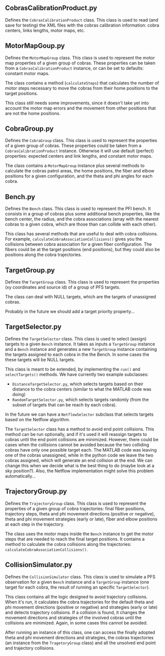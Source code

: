 ## CobrasCalibrationProduct.py

Defines the `CobrasCalibrationProduct` class. This class is used to read (and save for testing) the XML files with the cobras calibration information: cobra centers, links lengths, motor maps, etc.

## MotorMapGoup.py

Defines the `MotorMapGroup` class. This class is used to represent the motor map properties of a given group of cobras. These properties can be taken from a `CobrasCalibrationProduct` instance, or can be set to defaults: constant motor maps.

The class contains a method (`calculateSteps`) that calculates the number of motor steps necessary to move the cobras from their home positions to the target positions.

This class still needs some improvements, since it doesn't take yet into account the motor map errors and the movement from other positions that are not the home positions.

## CobraGroup.py

Defines the `CobraGroup` class. This class is used to represent the properties of a given group of cobras. These properties could be taken from a `CobrasCalibrationProduct` instance. Otherwise it will use default (perfect) properties: expected centers and link lengths, and constant motor maps.

The class contains a `MotorMapGroup` instance plus several methods to calculate the cobras patrol areas, the home positions, the fiber and elbow positions for a given configuration, and the theta and phi angles for each cobra.

## Bench.py

Defines the `Bench` class. This class is used to represent the PFI bench. It consists in a group of cobras plus some additional bench properties, like the bench center, the radius, and the cobra associations (array with the nearest cobras to a given cobra, which are those than can collide with each other).

This class has several methods that are useful to deal with cobra collisions. For example, `calculateCobraAssociationCollisions()` gives you the collisions between cobra association for a given fiber configuration. The fibers could be at the target positions (end positions), but they could also be positions along the cobra trajectories.

## TargetGroup.py

Defines the `TargetGroup` class. This class is used to represent the properties (xy coordinates and source id) of a group of PFS targets.

The class can deal with NULL targets, which are the targets of unassigned cobras.

Probably in the future we should add a target priority property...

## TargetSelector.py

Defines the `TargetSelector` class. This class is used to select (assign) targets to a given `Bench` instance. It takes as inputs a `TargetGroup` instance and a `Bench` instance and generates a new `TargetGroup` instance containing the targets assigned to each cobra in the the Bench. In some cases the these targets will be NULL targets.

This class is meant to be extended, by implementing the `run()` and `selectTargets()` methods. We have currently two example subclasses:
 * `DistanceTargetSelector.py`, which selects targets based on their distance to the cobra centers (similar to what the MATLAB code was doing)
 * `RandomTargetSelector.py`, which selects targets randomly (from the subset of targets that can be reach by each cobra).
 
In the future we can have a `NetflowSelector` subclass that selects targets based on the Netflow algorithm.

The `TargetSelector` class has a method to avoid end point collisions. This method can be run optionally, and if it's used it will reassign targets to cobras until the end point collisions are minimized. However, there could be cases when the collisions cannot be avoided because the two colliding cobras have only one possible target each. The MATLAB code was leaving one of the cobras unassigned, while in the python code we leave the two cobras assigned, which will generate an end collision at the end. We can change this when we decide what is the best thing to do (maybe look at a sky position?).  Also, the Netflow implementation might solve this problem automatically...

## TrajectoryGroup.py

Defines the `TrajectoryGroup` class. This class is used to represent the properties of a given group of cobra trajectories: final fiber positions, trajectory steps, theta and phi movement directions (positive or negative), theta and phi movement strategies (early or late), fiber and elbow positions at each step in the trajectory.

The class uses the motor maps inside the `Bench` instance to get the motor steps that are needed to reach the final target positions. It contains a method to calculate the cobra collisions along the trajectories: `calculateCobraAssociationCollisions()`.

## CollisionSimulator.py

Defines the `CollisionSimulator` class. This class is used to simulate a PFS observation for a given `Bench` instance and a `TargetGroup` instance (one target for each cobra, the result of running an specific `TargetSelector`).

This class contains all the logic designed to avoid trajectory collisions. When it's run, it calculates the cobra trajectories for the default theta and phi movement directions (positive or negative) and strategies (early or late) and detects trajectory collisions. If a collision is found, it changes the movement directions and strategies of the involved cobras until the collisions are minimized. Again, in some cases this cannot be avoided.

After running an instance of this class, one can access the finally adopted theta and phi movement directions and strategies, the cobras trajectories (an instance from the `TragetoryGroup` class) and all the unsolved end point and trajectory collisions.
